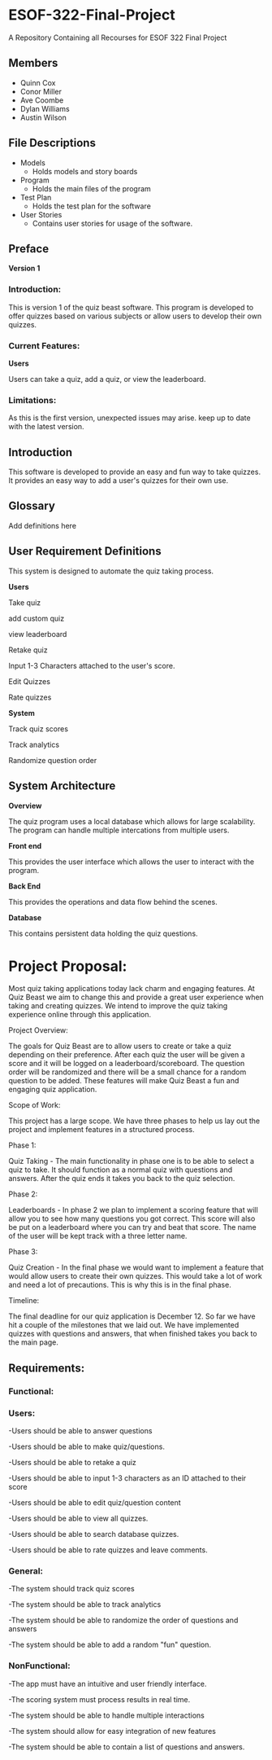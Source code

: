 # ESOF-322-Final-Project
A Repository Containing all Recourses for ESOF 322 Final Project
## Members

- Quinn Cox
- Conor Miller
- Ave Coombe
- Dylan Williams
- Austin Wilson



## File Descriptions

- Models
  - Holds models and story boards
- Program
  - Holds the main files of the program
- Test Plan
  - Holds the test plan for the software
- User Stories
  - Contains user stories for usage of the software.
 
## Preface

**Version 1**

### Introduction:

This is version 1 of the quiz beast software. This program is developed to offer quizzes based on various subjects or allow users to develop their own quizzes.

### Current Features:

**Users**

Users can take a quiz, add a quiz, or view the leaderboard.

### Limitations:

As this is the first version, unexpected issues may arise. keep up to date with the latest version.

## Introduction

This software is developed to provide an easy and fun way to take quizzes. It provides an easy way to add a user's quizzes for their own use.

## Glossary

Add definitions here

## User Requirement Definitions

This system is designed to automate the quiz taking process.

**Users**

Take quiz

add custom quiz

view leaderboard

Retake quiz

Input 1-3 Characters attached to the user's score.

Edit Quizzes

Rate quizzes

**System**

Track quiz scores

Track analytics

Randomize question order

## System Architecture

**Overview**

The quiz program uses a local database which allows for large scalability. The program can handle multiple intercations from multiple users.

**Front end**

This provides the user interface which allows the user to interact with the program.

**Back End**

This provides the operations and data flow behind the scenes.

**Database**

This contains persistent data holding the quiz questions.


# Project Proposal:

Most quiz taking applications today lack charm and engaging
features. At Quiz Beast we aim to change this and provide a
great user experience when taking and creating quizzes. We 
intend to improve the quiz taking experience online through
this application.

Project Overview:

The goals for Quiz Beast are to allow users to create or 
take a quiz depending on their preference. After each 
quiz the user will be given a score and it will be logged
on a leaderboard/scoreboard. The question order will be 
randomized and there will be a small chance for a random 
question to be added. These features will make Quiz Beast 
a fun and engaging quiz application.  

Scope of Work:

This project has a large scope. We have three phases to
help us lay out the project and implement features in a
structured process. 

Phase 1:

Quiz Taking - The main functionality in phase one is to
be able to select a quiz to take. It should function as
a normal quiz with questions and answers. After the quiz
ends it takes you back to the quiz selection.

Phase 2:

Leaderboards - In phase 2 we plan to implement a scoring
feature that will allow you to see how many questions you 
got correct. This score will also be put on a leaderboard 
where you can try and beat that score. The name of the user
will be kept track with a three letter name. 

Phase 3:

Quiz Creation - In the final phase we would want to implement
a feature that would allow users to create their own quizzes.
This would take a lot of work and need a lot of precautions.
This is why this is in the final phase. 

Timeline:

The final deadline for our quiz application is December 12.
So far we have hit a couple of the  milestones that we laid
out. We have implemented quizzes with questions and answers,
that when finished takes you back to the main page.


## Requirements: <br>
 ### Functional: <br>

 ### Users:

 -Users should be able to answer questions

 -Users should be able to make quiz/questions.

 -Users should be able to retake a quiz

 -Users should be able to input 1-3 characters as an ID attached to their score

 -Users should be able to edit quiz/question content

 -Users should be able to view all quizzes.

 -Users should be able to search database quizzes.

 -Users should be able to rate quizzes and leave comments.

 ### General:

 -The system should track quiz scores

 -The system should be able to track analytics

 -The system should be able to randomize the order of questions and answers

 -The system should be able to add a random "fun" question.

 ### NonFunctional:
 -The app must have an intuitive and user friendly interface.

 -The scoring system must process results in real time.

 -The system should be able to handle multiple interactions

 -The system should allow for easy integration of new features

 -The system should be able to contain a list of questions and answers.
 
